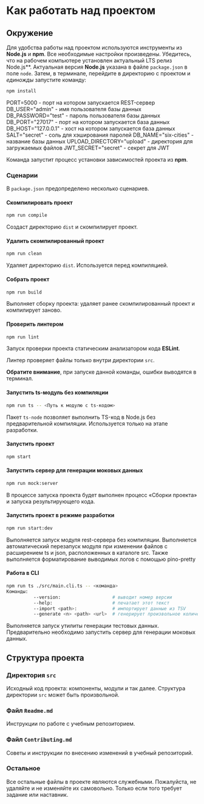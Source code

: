# Как работать над проектом

## Окружение

Для удобства работы над проектом используются инструменты из **Node.js** и **npm**. Все необходимые настройки произведены. Убедитесь, что на рабочем компьютере установлен актуальный LTS релиз Node.js**. Актуальная версия **Node.js** указана в файле `package.json` в поле `node`. Затем, в терминале, перейдите в директорию с проектом и _единожды_ запустите команду:

```bash
npm install
```
PORT=5000 - порт на котором запускается REST-сервер
DB_USER="admin" - имя пользователя базы данных
DB_PASSWORD="test" - пароль пользователя базы данных
DB_PORT="27017" - порт на котором запускается база данных
DB_HOST="127.0.0.1" - хост на котором запускается база данных
SALT="secret" - соль для хэширования паролей
DB_NAME="six-cities" - название базы данных
UPLOAD_DIRECTORY="upload" - директория для загружаемых файлов
JWT_SECRET="secret" - секрет для JWT


Команда запустит процесс установки зависимостей проекта из **npm**.

### Сценарии

В `package.json` предопределено несколько сценариев.

#### Скомпилировать проект

```bash
npm run compile
```

Создаст директорию `dist` и скомпилирует проект.

#### Удалить скомпилированный проект

```bash
npm run clean
```

Удаляет директорию `dist`. Используется перед компиляцией.

#### Собрать проект

```bash
npm run build
```

Выполняет сборку проекта: удаляет ранее скомпилированный проект и компилирует заново.

#### Проверить линтером

```bash
npm run lint
```

Запуск проверки проекта статическим анализатором кода **ESLint**.

Линтер проверяет файлы только внутри директории `src`.

**Обратите внимание**, при запуске данной команды, ошибки выводятся в терминал.

#### Запустить ts-модуль без компиляции

```bash
npm run ts -- <Путь к модулю с ts-кодом>
```

Пакет `ts-node` позволяет выполнить TS-код в Node.js без предварительной компиляции. Используется только на этапе разработки.

#### Запустить проект

```bash
npm start
```

#### Запустить сервер для генерации моковых данных

```bash
npm run mock:server
```

В процессе запуска проекта будет выполнен процесс «Сборки проекта» и запуска результирующего кода.

#### Запустить проект в режиме разработки

```bash
npm run start:dev
```
Выполняется запуск модуля rest-сервера без компиляции. Выполняется автоматический перезапуск модуля при изменении файлов с расширением ts и json, расположенных в каталоге src. Также выполняется форматирование выводимых логов с помощью pino-pretty

#### Работа в CLI

```bash
npm run ts ./src/main.cli.ts -- <команда>
Команды:
          --version:                   # выводит номер версии
          --help:                      # печатает этот текст
          --import <path>:             # импортирует данные из TSV
          --generate <n> <path> <url>  # генерирует произвольное количество тестовых данных

```
Выполняется запуск утилиты генерации тестовых данных. Предварительно необходимо запустить сервер для генерации моковых данных.
 
## Структура проекта

### Директория `src`

Исходный код проекта: компоненты, модули и так далее. Структура директории `src` может быть произвольной.

### Файл `Readme.md`

Инструкции по работе с учебным репозиторием.

### Файл `Contributing.md`

Советы и инструкции по внесению изменений в учебный репозиторий.

### Остальное

Все остальные файлы в проекте являются служебными. Пожалуйста, не удаляйте и не изменяйте их самовольно. Только если того требует задание или наставник.
